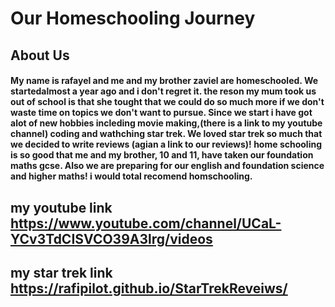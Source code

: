 # Our Homeschooling Journey

## About Us

#### My name is rafayel and me and my brother zaviel are homeschooled. We startedalmost a year ago and i don't regret it. the reson my mum took us out of school is that she tought that we could do so much more if we don't waste time on topics we don't want to pursue. Since we start i have got alot of new hobbies incleding movie making,(there is a link to my youtube channel) coding and wathching star trek. We loved star trek so much that we decided to write reviews (agian a link to our reviews)! home schooling is so good that me and my brother, 10 and 11, have taken our foundation maths gcse. Also we are preparing for our english and foundation science and higher maths! i would total recomend homschooling.



## my youtube link https://www.youtube.com/channel/UCaL-YCv3TdCISVCO39A3lrg/videos

##  my star trek link https://rafipilot.github.io/StarTrekReveiws/
